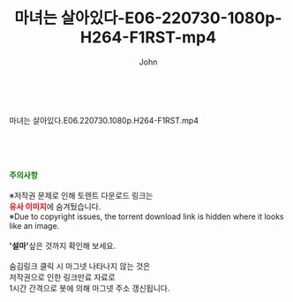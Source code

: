 ﻿---
layout: post
title:  "마녀는 살아있다-E06-220730-1080p-H264-F1RST-mp4"
author: John
categories: [ 드라마 ]
tags: [  ]
image:  
description: "마녀는 살아있다-E06-220730-1080p-H264-F1RST-mp4 torrent 정보 공유"
toc: true
toc_sticky: true
---

<br>
<div class="view-img">
<a class="view_image" href="https://torrentmobile59.com/bbs/view_image.php?fn=%2Fdata%2Ffile%2Fdrama%2F2345726642_qpwTaDfc_fe15e9ff39c6b672b7912b58d879a50fbb8603c8.jpg" target="_blank"><img alt="" class="img-tag" content="https://torrentmobile59.com/data/file/drama/2345726642_qpwTaDfc_fe15e9ff39c6b672b7912b58d879a50fbb8603c8.jpg" itemprop="image" src="https://torrentmobile59.com/data/file/drama/2345726642_qpwTaDfc_fe15e9ff39c6b672b7912b58d879a50fbb8603c8.jpg"/></a></div><div class="view-content" itemprop="description">
<p>마녀는 살아있다.E06.220730.1080p.H264-F1RST.mp4<br/></p> </div>
    
<br><br><br>
<p data-ke-size="size16"><b><span style="color: green;">주의사항</span></b><br /><br />※저작권 문제로 인해 토렌트 다운로드 링크는<br /><b><span style="color: red;">유사 이미지</span></b>에 숨겨뒀습니다.<br />※Due to copyright issues, the torrent download link is hidden where it looks like an image.<br /><br /><b>'설마'</b>싶은 것까지 확인해 보세요.<br /><br />숨김링크 클릭 시 마그넷 나타나지 않는 것은<br />저작권으로 인한 링크만료 자료로<br />1시간 간격으로 봇에 의해 마그넷 주소 갱신됩니다.</p>
